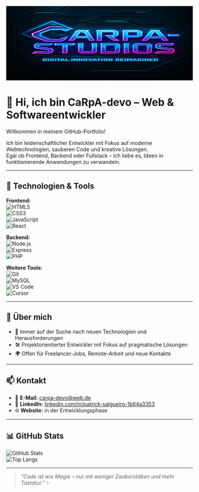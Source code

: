<img src="https://github.com/CaRpA-devo/CaRpA-devo/blob/main/studios-logo.png" alt="Ich bin CaRpA-devo" width="600" height="200">


# 👋 Hi, ich bin CaRpA-devo – Web & Softwareentwickler

Willkommen in meinem GitHub-Portfolio!     

Ich bin leidenschaftlicher Entwickler mit Fokus auf moderne Webtechnologien, sauberen Code und kreative Lösungen.    
Egal ob Frontend, Backend oder Fullstack – ich liebe es, Ideen in funktionierende Anwendungen zu verwandeln.

---

## 🚀 Technologien & Tools

**Frontend:**  
![HTML5](https://img.shields.io/badge/-HTML5-E34F26?style=flat&logo=html5&logoColor=fff)  
![CSS3](https://img.shields.io/badge/-CSS3-1572B6?style=flat&logo=css3)  
![JavaScript](https://img.shields.io/badge/-JavaScript-F7DF1E?style=flat&logo=javascript&logoColor=000)  
![React](https://img.shields.io/badge/-React-61DAFB?style=flat&logo=react)

**Backend:**  
![Node.js](https://img.shields.io/badge/-Node.js-339933?style=flat&logo=node.js&logoColor=fff)  
![Express](https://img.shields.io/badge/-Express-black?style=flat&logo=express)  
![PHP](https://img.shields.io/badge/-PHP-777BB4?style=flat&logo=php)

**Weitere Tools:**  
![Git](https://img.shields.io/badge/-Git-F05032?style=flat&logo=git&logoColor=fff)  
![MySQL](https://img.shields.io/badge/-MySQL-4479A1?style=flat&logo=mysql&logoColor=fff)  
![VS Code](https://img.shields.io/badge/-VS%20Code-007ACC?style=flat&logo=visual-studio-code)  
![Cursor](https://img.shields.io/badge/-Cursor-FF0000?style=flat&logo=cursor)  

---

## 💼 Über mich

- 🧠 Immer auf der Suche nach neuen Technologien und Herausforderungen
- 🛠️ Projektorientierter Entwickler mit Fokus auf pragmatische Lösungen
- 🌍 Offen für Freelancer-Jobs, Remote-Arbeit und neue Kontakte

---

## 📫 Kontakt

- 📧 **E-Mail:** carpa-devo@web.de  
- 💼 **LinkedIn:** [linkedin.com/in/patrick-salgueiro-1b64a3353](https://www.linkedin.com/in/patrick-salgueiro-1b64a3353/)
- 🌐 **Website:** in der Entwicklungsphase

---

## 📊 GitHub Stats

![GitHub Stats](https://github-readme-stats.vercel.app/api?username=CaRpA-devo&show_icons=true&theme=radical)  
![Top Langs](https://github-readme-stats.vercel.app/api/top-langs/?username=CaRpA-devo&layout=compact&theme=radical)

---

> _"Code ist wie Magie – nur mit weniger Zauberstäben und mehr Tastatur."_ ✨
